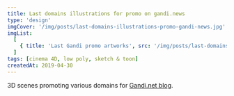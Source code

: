 ```yaml
---
title: Last domains illustrations for promo on gandi.news
type: 'design'
imgCover: '/img/posts/last-domains-illustrations-promo-gandi-news.jpg'
imgList:
  [
    { title: 'Last Gandi promo artworks', src: '/img/posts/last-domains-illustrations-promo-gandi-news_1.jpg' },
  ]
tags: [cinema 4D, low poly, sketch & toon]
createdAt: 2019-04-30
---
```


3D scenes promoting various domains for [Gandi.net blog](https://news.gandi.net).